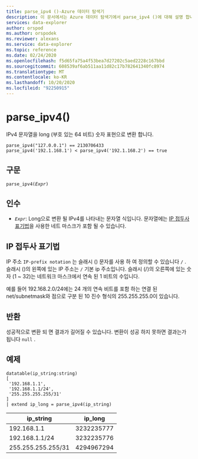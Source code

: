 ```yaml
---
title: parse_ipv4 ()-Azure 데이터 탐색기
description: 이 문서에서는 Azure 데이터 탐색기에서 parse_ipv4 ()에 대해 설명 합니다.
services: data-explorer
author: orspod
ms.author: orspodek
ms.reviewer: alexans
ms.service: data-explorer
ms.topic: reference
ms.date: 02/24/2020
ms.openlocfilehash: f5d65fa75a4f53bea7d27202c5aed2228c167bbd
ms.sourcegitcommit: 608539af6ab511aa11d82c17b782641340fc8974
ms.translationtype: MT
ms.contentlocale: ko-KR
ms.lasthandoff: 10/20/2020
ms.locfileid: "92250915"
---
```

# <a name="parse_ipv4"></a>parse_ipv4()

IPv4 문자열을 long (부호 있는 64 비트) 숫자 표현으로 변환 합니다.

```kusto
parse_ipv4("127.0.0.1") == 2130706433
parse_ipv4('192.1.168.1') < parse_ipv4('192.1.168.2') == true
```

## <a name="syntax"></a>구문

`parse_ipv4(`*`Expr`*`)`

## <a name="arguments"></a>인수

* *`Expr`*: Long으로 변환 될 IPv4를 나타내는 문자열 식입니다. 문자열에는 [IP 접두사 표기법](#ip-prefix-notation)을 사용한 네트 마스크가 포함 될 수 있습니다.

## <a name="ip-prefix-notation"></a>IP 접두사 표기법

IP 주소 `IP-prefix notation` 는 슬래시 () 문자를 사용 하 여 정의할 수 있습니다 `/` .
슬래시 ()의 왼쪽에 있는 IP 주소는 `/` 기본 ip 주소입니다. 슬래시 (/)의 오른쪽에 있는 숫자 (1 ~ 32)는 네트워크 마스크에서 연속 된 1 비트의 수입니다.

예를 들어 192.168.2.0/24에는 24 개의 연속 비트를 포함 하는 연결 된 net/subnetmask와 점으로 구분 된 10 진수 형식의 255.255.255.0이 있습니다.

## <a name="returns"></a>반환

성공적으로 변환 되 면 결과가 길어질 수 있습니다.
변환이 성공 하지 못하면 결과는가 됩니다 `null` .
 
## <a name="example"></a>예제

<!-- csl: https://help.kusto.windows.net/Samples -->
```kusto
datatable(ip_string:string)
[
 '192.168.1.1',
 '192.168.1.1/24',
 '255.255.255.255/31'
]
| extend ip_long = parse_ipv4(ip_string)
```

|ip_string|ip_long|
|---|---|
|192.168.1.1|3232235777|
|192.168.1.1/24|3232235776|
|255.255.255.255/31|4294967294|
